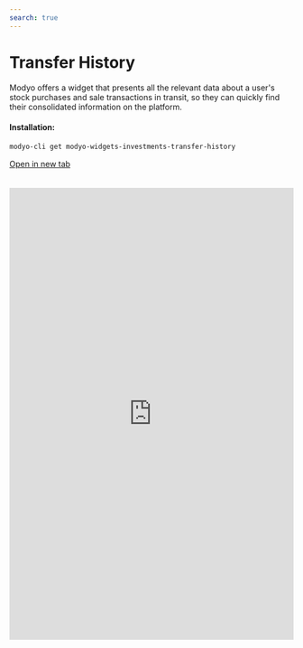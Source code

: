 ```yaml
---
search: true
---
```


# Transfer History

Modyo offers a widget that presents all the relevant data about a user's stock purchases and sale transactions in transit, so they can quickly find their consolidated information on the platform.

#### Installation:

```bash
modyo-cli get modyo-widgets-investments-transfer-history
```

[Open in new tab](https://widgets.modyo.com/investments/transfer-history)

<iframe id="widgetFrame" src="https://widgets.modyo.com/investments/transfer-history" width="100%" frameBorder="0" style="min-height:800px;overflow:auto;margin-top:20px;"/>

| Feature           | Description                                                                                                                           |
|-------------------------|---------------------------------------------------------------------------------------------------------------------------------------|
| Transit Operations | Displays the list of in-transit operations associated with the buy/sale of shares. Allows you to cancel operations in transit. |
| Cancel Operation      | Disploys information about the specific operation to cancel, for the customer to confirm the option.                                  |

 <script> 

 export default {
 mounted () {

 function setFrameHeightCo (id, ht) {
 var ifrm = document.getElementById (id);
 if (ifrm) {
 ifrm.style.height = ht + 4 + "px";
 }
 }
 //iframed document sends its height using postMessage
 function HandleDoCheightMsg (e) {
 //check origin
 if (e.origin === 'https://widgets.modyo.com') {
 //parse data
 var data = json.parse (e.data);

 console.log ('data: ', data)
 //check data object
 if (data ['doChight']) {
 setFrameHeightCo ('WidgetFrame', data ['DoChight']);
 } else {
 SetFrameHeightCo ('WidgetFrame', 700);
 }
 }
 }

 //assign message handler
 if (Window.addEventListener) {
 Window.addEventListener ('message', HandleDoCheightMSG, false);
 }
 }
 }

 </script> 
